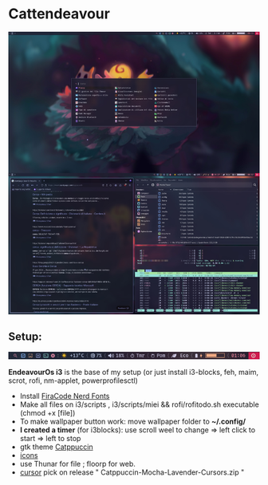 # Cattendeavour
![Desktop](rofi_foto.jpg)
## Setup:
![Desktop](barra.png)

**EndeavourOs i3** is the base of my setup (or just install i3-blocks, feh, maim, scrot, rofi, nm-applet, powerprofilesctl)
* Install [FiraCode Nerd Fonts](https://www.nerdfonts.com/font-downloads)
* Make all files on i3/scripts , i3/scripts/miei && rofi/rofitodo.sh executable (chmod +x [file])
* To make wallpaper button work: move wallpaper folder to **~/.config/**
* **I created a timer** (for i3blocks): use scroll weel to change => left click to start => left to stop
* gtk theme [Catppuccin](https://aur.archlinux.org/packages/catppuccin-gtk-theme-mocha)
* [icons](https://github.com/ljmill/catppuccin-icons)
* use Thunar for file ; floorp for web. 
* [cursor](https://github.com/catppuccin/cursors) pick on release  " Catppuccin-Mocha-Lavender-Cursors.zip " 
